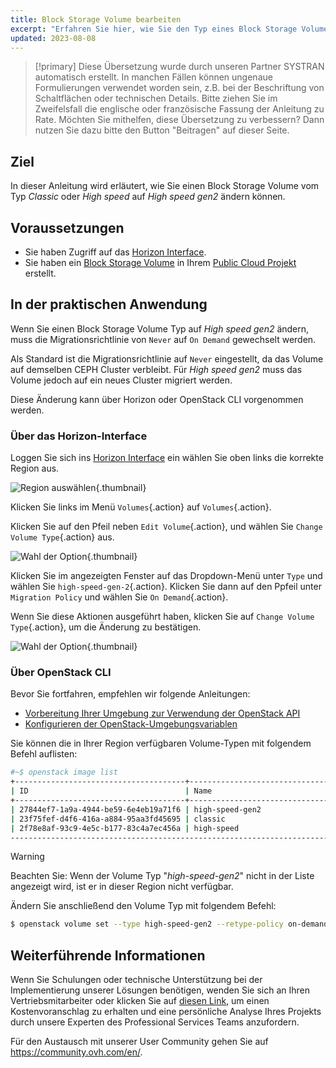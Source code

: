 ```yaml
---
title: Block Storage Volume bearbeiten
excerpt: "Erfahren Sie hier, wie Sie den Typ eines Block Storage Volumes mit OpenStack ändern"
updated: 2023-08-08
---
```


> [!primary]
> Diese Übersetzung wurde durch unseren Partner SYSTRAN automatisch erstellt. In manchen Fällen können ungenaue Formulierungen verwendet worden sein, z.B. bei der Beschriftung von Schaltflächen oder technischen Details. Bitte ziehen Sie im Zweifelsfall die englische oder französische Fassung der Anleitung zu Rate. Möchten Sie mithelfen, diese Übersetzung zu verbessern? Dann nutzen Sie dazu bitte den Button "Beitragen" auf dieser Seite.
>

## Ziel

In dieser Anleitung wird erläutert, wie Sie einen Block Storage Volume vom Typ *Classic* oder *High speed* auf *High speed gen2* ändern können.

## Voraussetzungen

- Sie haben Zugriff auf das [Horizon Interface](introducing_horizon1.).
- Sie haben ein [Block Storage Volume](create_and_configure_an_additional_disk_on_an_instance1.) in Ihrem [Public Cloud Projekt](https://www.ovhcloud.com/de/public-cloud/) erstellt.

## In der praktischen Anwendung

Wenn Sie einen Block Storage Volume Typ auf *High speed gen2* ändern, muss die Migrationsrichtlinie von `Never` auf `On Demand` gewechselt werden.

Als Standard ist die Migrationsrichtlinie auf `Never` eingestellt, da das Volume auf demselben CEPH Cluster verbleibt. Für *High speed gen2* muss das Volume jedoch auf ein neues Cluster migriert werden.

Diese Änderung kann über Horizon oder OpenStack CLI vorgenommen werden.

### Über das Horizon-Interface

Loggen Sie sich ins [Horizon Interface](https://horizon.cloud.ovh.net/auth/login/) ein wählen Sie oben links die korrekte Region aus.

![Region auswählen](switch_volume_type_images_region2021.png){.thumbnail}

Klicken Sie links im Menü `Volumes`{.action} auf `Volumes`{.action}.

Klicken Sie auf den Pfeil neben `Edit Volume`{.action}, und wählen Sie `Change Volume Type`{.action} aus.

![Wahl der Option](selectoption.png){.thumbnail}

Klicken Sie im angezeigten Fenster auf das Dropdown-Menü unter `Type` und wählen Sie `high-speed-gen-2`{.action}. Klicken Sie dann auf den Ppfeil unter `Migration Policy` und wählen Sie `On Demand`{.action}.

Wenn Sie diese Aktionen ausgeführt haben, klicken Sie auf `Change Volume Type`{.action}, um die Änderung zu bestätigen.

![Wahl der Option](changevolume.png){.thumbnail}

### Über OpenStack CLI

Bevor Sie fortfahren, empfehlen wir folgende Anleitungen:

- [Vorbereitung Ihrer Umgebung zur Verwendung der OpenStack API](prepare_the_environment_for_using_the_openstack_api1.)
- [Konfigurieren der OpenStack-Umgebungsvariablen](loading_openstack_environment_variables1.)

Sie können die in Ihrer Region verfügbaren Volume-Typen mit folgendem Befehl auflisten:

```bash
#~$ openstack image list
+--------------------------------------+-----------------------------------------------+----------+
| ID                                   | Name                                          | Is Public |
+--------------------------------------+-----------------------------------------------+----------+
| 27844ef7-1a9a-4944-be59-6e4eb19a71f6 | high-speed-gen2                                    | True |
| 23f75fef-d4f6-416a-a884-95aa3fd45695 | classic                                            | True |
| 2f78e8af-93c9-4e5c-b177-83c4a7ec456a | high-speed                                         | True |
----------------------------------------------------------------------------------------------------
```

> [!warning]
> Beachten Sie: Wenn der Volume Typ "*high-speed-gen2*" nicht in der Liste angezeigt wird, ist er in dieser Region nicht verfügbar.
>

Ändern Sie anschließend den Volume Typ mit folgendem Befehl:

```bash
$ openstack volume set --type high-speed-gen2 --retype-policy on-demand VOLUME_NAME_OR_ID
```

## Weiterführende Informationen

Wenn Sie Schulungen oder technische Unterstützung bei der Implementierung unserer Lösungen benötigen, wenden Sie sich an Ihren Vertriebsmitarbeiter oder klicken Sie auf [diesen Link](https://www.ovhcloud.com/de/professional-services/), um einen Kostenvoranschlag zu erhalten und eine persönliche Analyse Ihres Projekts durch unsere Experten des Professional Services Teams anzufordern.

Für den Austausch mit unserer User Community gehen Sie auf <https://community.ovh.com/en/>.